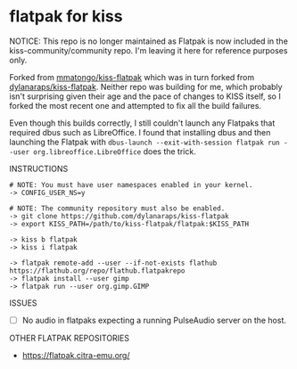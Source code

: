 # flatpak for kiss

NOTICE: This repo is no longer maintained as Flatpak is now included in the kiss-community/community repo. I'm leaving it here for reference purposes only.

Forked from [mmatongo/kiss-flatpak](https://github.com/mmatongo/kiss-flatpak) which was in turn forked from [dylanaraps/kiss-flatpak](https://github.com/dylanaraps/kiss-flatpak). Neither repo was building for me, which probably isn't surprising given their age and the pace of changes to KISS itself, so I forked the most recent one and attempted to fix all the build failures.

Even though this builds correctly, I still couldn't launch any Flatpaks that required dbus such as LibreOffice. I found that installing dbus and then launching the Flatpak with `dbus-launch --exit-with-session flatpak run --user org.libreoffice.LibreOffice` does the trick.

INSTRUCTIONS

```
# NOTE: You must have user namespaces enabled in your kernel.
-> CONFIG_USER_NS=y

# NOTE: The community repository must also be enabled.
-> git clone https://github.com/dylanaraps/kiss-flatpak
-> export KISS_PATH=/path/to/kiss-flatpak/flatpak:$KISS_PATH

-> kiss b flatpak
-> kiss i flatpak

-> flatpak remote-add --user --if-not-exists flathub https://flathub.org/repo/flathub.flatpakrepo
-> flatpak install --user gimp
-> flatpak run --user org.gimp.GIMP
```

ISSUES

- [ ] No audio in flatpaks expecting a running PulseAudio server on the host.


OTHER FLATPAK REPOSITORIES

- https://flatpak.citra-emu.org/
